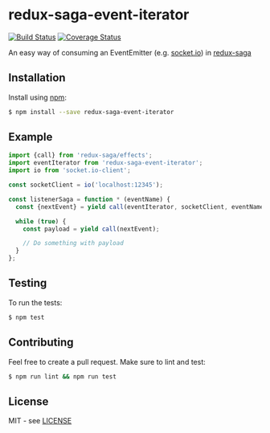 # redux-saga-event-iterator

[![Build Status][travis-image]][travis-url]
[![Coverage Status][coveralls-image]][coveralls-url]

An easy way of consuming an EventEmitter (e.g. [socket.io][socket-io]) in [redux-saga][redux-saga]

## Installation

Install using [npm](http://npmjs.org/):

```bash
$ npm install --save redux-saga-event-iterator
```

## Example

```javascript
import {call} from 'redux-saga/effects';
import eventIterator from 'redux-saga-event-iterator';
import io from 'socket.io-client';

const socketClient = io('localhost:12345');

const listenerSaga = function * (eventName) {
  const {nextEvent} = yield call(eventIterator, socketClient, eventName);

  while (true) {
    const payload = yield call(nextEvent);

    // Do something with payload
  }
};
```

## Testing

To run the tests:

```bash
$ npm test
```

## Contributing

Feel free to create a pull request.
Make sure to lint and test:

```bash
$ npm run lint && npm run test
```

## License

MIT - see [LICENSE][license-url]

[redux-saga]: https://github.com/yelouafi/redux-saga
[socket-io]: https://github.com/socketio/socket.io
[travis-image]: https://travis-ci.org/claudiorodriguez/ngrammer.svg?branch=master
[travis-url]: https://travis-ci.org/claudiorodriguez/ngrammer
[coveralls-image]: https://coveralls.io/repos/github/claudiorodriguez/redux-saga-event-iterator/badge.svg?branch=master
[coveralls-url]: https://coveralls.io/github/claudiorodriguez/redux-saga-event-iterator?branch=master
[license-url]: ./LICENSE
